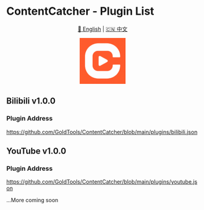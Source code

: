 # ContentCatcher - Plugin List

<div align="center">

[🌟 English](README.md) | [🇨🇳 中文](README_CN.md) 

<img src="../assets/logo.png" alt="ContentCatcher Logo" width="120"/>

</div>

## Bilibili v1.0.0

### Plugin Address

https://github.com/GoldTools/ContentCatcher/blob/main/plugins/bilibili.json


## YouTube v1.0.0

### Plugin Address

https://github.com/GoldTools/ContentCatcher/blob/main/plugins/youtube.json


...More coming soon